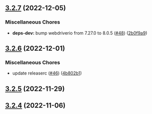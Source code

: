 ## [3.2.7](https://github.com/appium/appium-safari-driver/compare/v3.2.6...v3.2.7) (2022-12-05)


### Miscellaneous Chores

* **deps-dev:** bump webdriverio from 7.27.0 to 8.0.5 ([#48](https://github.com/appium/appium-safari-driver/issues/48)) ([2b0f9a9](https://github.com/appium/appium-safari-driver/commit/2b0f9a9b468bd5de0b686125d8241327633fd711))

## [3.2.6](https://github.com/appium/appium-safari-driver/compare/v3.2.5...v3.2.6) (2022-12-01)


### Miscellaneous Chores

* update releaserc ([#46](https://github.com/appium/appium-safari-driver/issues/46)) ([4b802b1](https://github.com/appium/appium-safari-driver/commit/4b802b17b252f92761c52d24c0d04ffe5180fe82))

## [3.2.5](https://github.com/appium/appium-safari-driver/compare/v3.2.4...v3.2.5) (2022-11-29)

## [3.2.4](https://github.com/appium/appium-safari-driver/compare/v3.2.3...v3.2.4) (2022-11-06)
